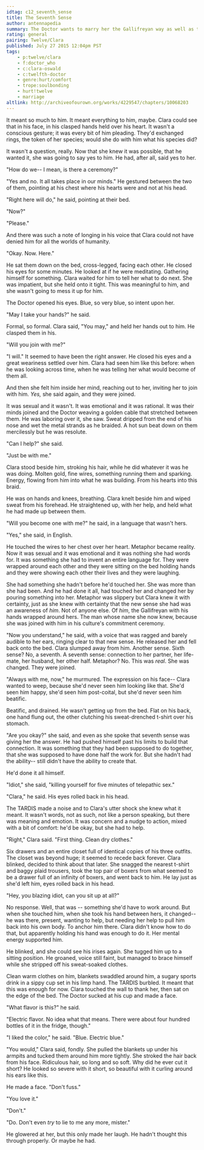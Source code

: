 ```yaml
---
idtag: c12_seventh_sense
title: The Seventh Sense
author: antennapedia
summary: The Doctor wants to marry her the Gallifreyan way as well as the human way. There are consequences.
rating: general
pairing: Twelve/Clara
published: July 27 2015 12:04pm PST
tags:
    - p:twelve/clara
    - f:doctor_who
    - c:clara-oswald
    - c:twelfth-doctor
    - genre:hurt/comfort
    - trope:soulbonding
    - hurt!twelve
    - marriage
altlink: http://archiveofourown.org/works/4229547/chapters/10068203
---
```

It meant so much to him. It meant everything to him, maybe. Clara could see that in his face, in his clasped hands held over his heart. It wasn't a conscious gesture; it was every bit of him pleading. They'd exchanged rings, the token of her species; would she do with him what his species did?

It wasn't a question, really. Now that she knew it was possible, that he wanted it, she was going to say yes to him. He had, after all, said yes to her.

"How do we-- I mean, is there a ceremony?"

"Yes and no. It all takes place in our minds." He gestured between the two of them, pointing at his chest where his hearts were and not at his head.

"Right here will do," he said, pointing at their bed.

"Now?"

"Please."

And there was such a note of longing in his voice that Clara could not have denied him for all the worlds of humanity.

"Okay. Now. Here."

He sat them down on the bed, cross-legged, facing each other. He closed his eyes for some minutes. He looked at if he were meditating. Gathering himself for something. Clara waited for him to tell her what to do next. She was impatient, but she held onto it tight. This was meaningful to him, and she wasn't going to mess it up for him.

The Doctor opened his eyes. Blue, so very blue, so intent upon her.

"May I take your hands?" he said.

Formal, so formal. Clara said, "You may," and held her hands out to him. He clasped them in his.

"Will you join with me?"

"I will." It seemed to have been the right answer. He closed his eyes and a great weariness settled over him. Clara had seen him like this before: when he was looking across time, when he was telling her what would become of them all.

And then she felt him inside her mind, reaching out to her, inviting her to join with him. *Yes,* she said again, and they were joined.

It was sexual and it wasn't. It was emotional and it was rational. It was their minds joined and the Doctor weaving a golden cable that stretched between them. He was laboring over it, she saw. Sweat dripped from the end of his nose and wet the metal strands as he braided. A hot sun beat down on them mercilessly but he was resolute.

"Can I help?" she said.

"Just be with me."

Clara stood beside him, stroking his hair, while he did whatever it was he was doing. Molten gold, fine wires, something running them and sparking. Energy, flowing from him into what he was building. From his hearts into this braid.

He was on hands and knees, breathing. Clara knelt beside him and wiped sweat from his forehead. He straightened up, with her help, and held what he had made up between them.

"Will you become one with me?" he said, in a language that wasn't hers.

"Yes," she said, in English.

He touched the wires to her chest over her heart. Metaphor became reality. Now it was sexual and it was emotional and it was nothing she had words for. It was something she had to invent an entire language for. They were wrapped around each other and they were sitting on the bed holding hands and they were showing each other their lives and they were laughing.

She had something she hadn't before he'd touched her. She was more than she had been. And he had done it all, had touched her and changed her by pouring something into her. Metaphor was slippery but Clara knew it with certainty, just as she knew with certainty that the new sense she had was an awareness of *him*. Not of anyone else. Of *him*, the Gallifreyan with his hands wrapped around hers. The man whose name she now knew, because she was joined with him in his culture's commitment ceremony.

"Now you understand," he said, with a voice that was ragged and barely audible to her ears, ringing clear to that new sense. He released her and fell back onto the bed. Clara slumped away from him. Another sense. Sixth sense? No, a seventh. A seventh sense: connection to her partner, her life-mate, her husband, her other half. Metaphor? No. This was *real*. She was changed. They were joined.

"Always with me, now," he murmured. The expression on his face-- Clara wanted to weep, because she'd never seen him looking like that. She'd seen him happy, she'd seen him post-coital, but she'd never seen him beatific.

Beatific, and drained. He wasn't getting up from the bed. Flat on his back, one hand flung out, the other clutching his sweat-drenched t-shirt over his stomach.

"Are you okay?" she said, and even as she spoke that seventh sense was giving her the answer. He had pushed himself past his limits to build that connection. It was something that they had been supposed to do together, that she was supposed to have done half the work for. But she hadn't had the ability-- still didn't have the ability to create that.

He'd done it all himself.

"Idiot," she said, "killing yourself for five minutes of telepathic sex."

"Clara," he said. His eyes rolled back in his head.

The TARDIS made a noise and to Clara's utter shock she knew what it meant. It wasn't words, not as such, not like a person speaking, but there was meaning and emotion. It was concern and a nudge to action, mixed with a bit of comfort: he'd be okay, but she had to help.

"Right," Clara said. "First thing. Clean dry clothes."

Six drawers and an entire closet full of identical copies of his three outfits. The closet was beyond huge; it seemed to recede back forever. Clara blinked, decided to think about that later. She snagged the nearest t-shirt and baggy plaid trousers, took the top pair of boxers from what seemed to be a drawer full of an infinity of boxers, and went back to him. He lay just as she'd left him, eyes rolled back in his head.

"Hey, you blazing idiot, can you sit up at all?"

No response. Well, that was -- something she'd have to work around. But when she touched him, when she took his hand between hers, it changed-- he was there, present, wanting to help, but needing her help to pull him back into his own body. To anchor him there. Clara didn't know how to do that, but apparently holding his hand was enough to do it. Her mental energy supported him.

He blinked, and she could see his irises again. She tugged him up to a sitting position. He groaned, voice still faint, but managed to brace himself while she stripped off his sweat-soaked clothes.

Clean warm clothes on him, blankets swaddled around him, a sugary sports drink in a sippy cup set in his limp hand. The TARDIS burbled. It meant that this was enough for now. Clara touched the wall to thank her, then sat on the edge of the bed. The Doctor sucked at his cup and made a face.

"What flavor is this?" he said.

"Electric flavor. No idea what that means. There were about four hundred bottles of it in the fridge, though."

"I liked the color," he said. "Blue. Electric blue."

"You would," Clara said, fondly.  She pulled the blankets up under his armpits and tucked them around him more tightly. She stroked the hair back from his face. Ridiculous hair, so long and so soft. Why did he ever cut it short? He looked so severe with it short, so beautiful with it curling around his ears like this.

He made a face. "Don't fuss."

"You love it."

"Don't."

"Do. Don't even *try* to lie to me any more, mister."

He glowered at her, but this only made her laugh. He hadn't thought this through properly. Or maybe he had.

